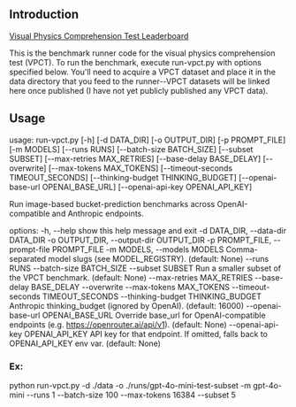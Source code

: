 ## Introduction

[Visual Physics Comprehension Test Leaderboard](https://cbrower.dev/vpct)

This is the benchmark runner code for the visual physics comprehension test (VPCT). To run the benchmark, execute run-vpct.py with options specified below. You'll need to acquire a VPCT dataset and place it in the data directory that you feed to the runner--VPCT datasets will be linked here once published (I have not yet publicly published any VPCT data).

## Usage

usage: run-vpct.py [-h] [-d DATA_DIR] [-o OUTPUT_DIR] [-p PROMPT_FILE] [-m MODELS] [--runs RUNS] [--batch-size BATCH_SIZE] [--subset SUBSET] [--max-retries MAX_RETRIES] [--base-delay BASE_DELAY] [--overwrite] [--max-tokens MAX_TOKENS] [--timeout-seconds TIMEOUT_SECONDS] [--thinking-budget THINKING_BUDGET] [--openai-base-url OPENAI_BASE_URL] [--openai-api-key OPENAI_API_KEY]

Run image-based bucket-prediction benchmarks across OpenAI-compatible and Anthropic endpoints.

options:
  -h, --help            show this help message and exit
  -d DATA_DIR, --data-dir DATA_DIR
  -o OUTPUT_DIR, --output-dir OUTPUT_DIR
  -p PROMPT_FILE, --prompt-file PROMPT_FILE
  -m MODELS, --models MODELS
                        Comma-separated model slugs (see MODEL_REGISTRY). (default: None)
  --runs RUNS
  --batch-size BATCH_SIZE
  --subset SUBSET       Run a smaller subset of the VPCT benchmark. (default: None)
  --max-retries MAX_RETRIES
  --base-delay BASE_DELAY
  --overwrite
  --max-tokens MAX_TOKENS
  --timeout-seconds TIMEOUT_SECONDS
  --thinking-budget THINKING_BUDGET
                        Anthropic thinking_budget (ignored by OpenAI). (default: 16000)
  --openai-base-url OPENAI_BASE_URL
                        Override base_url for OpenAI-compatible endpoints (e.g. https://openrouter.ai/api/v1). (default: None)
  --openai-api-key OPENAI_API_KEY
                        API key for that endpoint. If omitted, falls back to OPENAI_API_KEY env var. (default: None)

### Ex:

python run-vpct.py -d ./data -o ./runs/gpt-4o-mini-test-subset -m gpt-4o-mini --runs 1 --batch-size 100 --max-tokens 16384 --subset 5